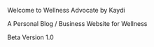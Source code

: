 Welcome to Wellness Advocate by Kaydi

A Personal Blog / Business Website for Wellness

Beta Version 1.0
